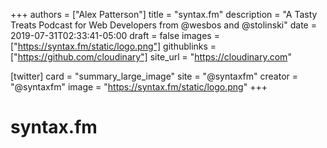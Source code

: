 +++
authors = ["Alex Patterson"]
title = "syntax.fm"
description = "A Tasty Treats Podcast for Web Developers from @wesbos and @stolinski"
date = 2019-07-31T02:33:41-05:00
draft = false
images = ["https://syntax.fm/static/logo.png"]
githublinks = ["https://github.com/cloudinary"]
site_url = "https://cloudinary.com"

[twitter]
  card = "summary_large_image"
  site = "@syntaxfm"
  creator = "@syntaxfm"
  image = "https://syntax.fm/static/logo.png"
+++

# syntax.fm
